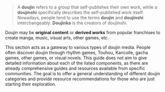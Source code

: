 > A **doujin** refers to a group that self-publishes their own work, while a **doujinshi** specifically describes the self-published work itself. Nowadays, people tend to use the terms **doujin** and **doujinshi** interchangeably. **Doujinka** is the creators of doujinshi.

Doujin may be **original content** or **derived works** from popular franchises to create manga, music, visual arts, other games, etc.

This section acts as a gateway to various types of doujin media. People often discover doujin through rhythm games, Touhou, Kancolle, gacha games, other games, or visual novels. This guide does not aim to give detailed information about each of the listed components, as there are already comprehensive guides and resources available from specific communities. The goal is to offer a general understanding of different doujin categories and provide resource recommendations for those who are just starting their exploration.







